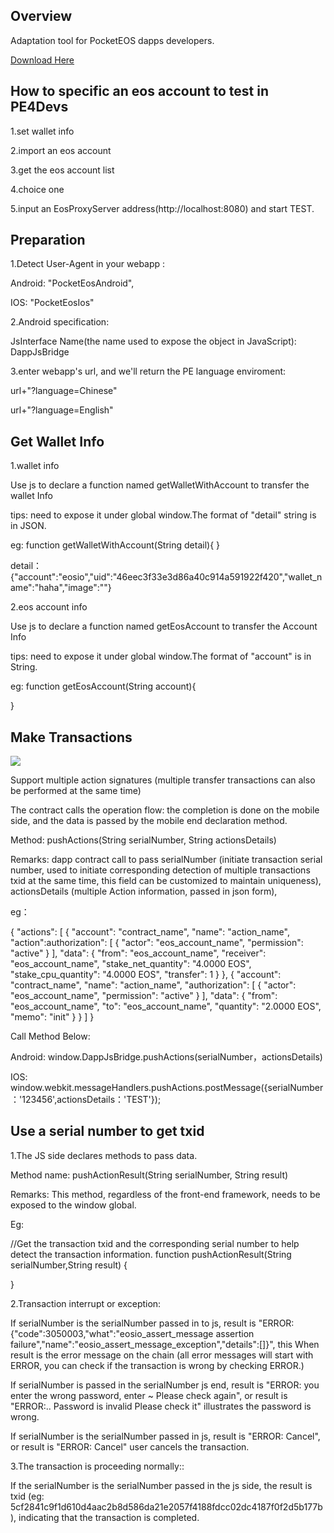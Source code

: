 <h2 id="1">Overview</h2>

Adaptation tool for PocketEOS dapps developers.

[Download Here](https://github.com/OracleChain/PE4Devs-Android/releases/download/2.0/PE4Devs-Android.apk)


<h2 id="2">How to specific an eos account to test in PE4Devs</h2>

1.set wallet info

2.import an eos account

3.get the eos account list

4.choice one

5.input an EosProxyServer address(http://localhost:8080) and start TEST. 


<h2 id="3">Preparation</h2>

1.Detect User-Agent in your webapp :

Android: "PocketEosAndroid", 

IOS: "PocketEosIos"

2.Android specification:

JsInterface Name(the name used to expose the object in JavaScript): DappJsBridge

3.enter webapp's url, and we'll return the PE language enviroment:

url+"?language=Chinese"

url+"?language=English"



<h2 id="4">Get Wallet Info</h2>

1.wallet info

Use js to declare a function named getWalletWithAccount to transfer the wallet Info

tips: need to expose it under global window.The format of "detail" string is in JSON.


eg:
function getWalletWithAccount(String detail){
}

detail：{"account":"eosio","uid":"46eec3f33e3d86a40c914a591922f420","wallet_name":"haha","image":""}

2.eos account info

Use js to declare a function named getEosAccount to transfer the Account Info

tips: need to expose it under global window.The format of "account" is in String.

eg:
function getEosAccount(String account){

}


<h2 id="5">Make Transactions</h2>

![](https://github.com/OracleChain/PE4Devs-Android/raw/master/app/src/main/res/mipmap-hdpi/pe4dev01.png)

Support multiple action signatures (multiple transfer transactions can also be performed at the same time)

The contract calls the operation flow: the completion is done on the mobile side, and the data is passed by the mobile end declaration method.

Method: pushActions(String serialNumber, String actionsDetails) 

Remarks: dapp contract call to pass serialNumber (initiate transaction serial number, used to initiate corresponding detection of multiple transactions txid at the same time, this field can be customized to maintain uniqueness), actionsDetails (multiple Action information, passed in json form),

eg：

{
  "actions": [
    {
      "account": "contract_name",
      "name": "action_name",
      "action":authorization": [
        {
          "actor": "eos_account_name",
          "permission": "active"
        }
      ],
      "data": {
        "from": "eos_account_name",
        "receiver": "eos_account_name",
        "stake_net_quantity": "4.0000 EOS",
        "stake_cpu_quantity": "4.0000 EOS",
        "transfer": 1
      }
    },
    {
      "account": "contract_name",
      "name": "action_name",
      "authorization": [
        {
          "actor": "eos_account_name",
          "permission": "active"
        }
      ],
      "data": {
        "from": "eos_account_name",
        "to": "eos_account_name",
        "quantity": "2.0000 EOS",
        "memo": "init"
      }
    }
  ]
}

Call Method Below:

Android: window.DappJsBridge.pushActions(serialNumber，actionsDetails)

IOS: window.webkit.messageHandlers.pushActions.postMessage({serialNumber：'123456',actionsDetails：'TEST'});


<h2 id="6">Use a serial number to get txid</h2>

1.The JS side declares methods to pass data. 

Method name: pushActionResult(String serialNumber, String result) 

Remarks: This method, regardless of the front-end framework, needs to be exposed to the window global. 

Eg:

//Get the transaction txid and the corresponding serial number to help detect the transaction information. 
function pushActionResult(String serialNumber,String result) {

} 


2.Transaction interrupt or exception:

If serialNumber is the serialNumber passed in to js, result is "ERROR:{"code":3050003,"what":"eosio_assert_message assertion failure","name":"eosio_assert_message_exception","details":[]}", this When result is the error message on the chain (all error messages will start with ERROR, you can check if the transaction is wrong by checking ERROR.)

If serialNumber is passed in the serialNumber js end, result is "ERROR: you enter the wrong password, enter ~ Please check again", or result is "ERROR:.. Password is invalid Please check it" illustrates the password is wrong.

If serialNumber is the serialNumber passed in js, result is "ERROR: Cancel", or result is "ERROR: Cancel" user cancels the transaction.

3.The transaction is proceeding normally::

If the serialNumber is the serialNumber passed in the js side, the result is txid (eg: 5cf2841c9f1d610d4aac2b8d586da21e2057f4188fdcc02dc4187f0f2d5b177b), indicating that the transaction is completed.

